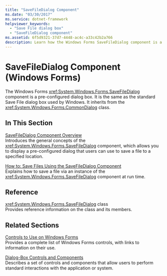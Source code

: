 ```yaml
---
title: "SaveFileDialog Component"
ms.date: "03/30/2017"
ms.service: dotnet-framework
helpviewer_keywords: 
  - "Save File dialog box"
  - "SaveFileDialog component"
ms.assetid: 6f5d9321-37d7-4448-ac4c-a33c42b2a766
description: Learn how the Windows Forms SaveFileDialog component is a pre-configured dialog box that is the same as the standard Save File dialog box used in Windows.
---
```

# SaveFileDialog Component (Windows Forms)

The Windows Forms <xref:System.Windows.Forms.SaveFileDialog> component is a pre-configured dialog box. It is the same as the standard Save File dialog box used by Windows. It inherits from the <xref:System.Windows.Forms.CommonDialog> class.  
  
## In This Section  

 [SaveFileDialog Component Overview](savefiledialog-component-overview-windows-forms.md)  
 Introduces the general concepts of the <xref:System.Windows.Forms.SaveFileDialog> component, which allows you to display a pre-configured dialog that users can use to save a file to a specified location.  
  
 [How to: Save Files Using the SaveFileDialog Component](how-to-save-files-using-the-savefiledialog-component.md)  
 Explains how to save a file via an instance of the <xref:System.Windows.Forms.SaveFileDialog> component at run time.  
  
## Reference  

 <xref:System.Windows.Forms.SaveFileDialog> class  
 Provides reference information on the class and its members.  
  
## Related Sections  

 [Controls to Use on Windows Forms](controls-to-use-on-windows-forms.md)  
 Provides a complete list of Windows Forms controls, with links to information on their use.  
  
 [Dialog-Box Controls and Components](dialog-box-controls-and-components-windows-forms.md)  
 Describes a set of controls and components that allow users to perform standard interactions with the application or system.
